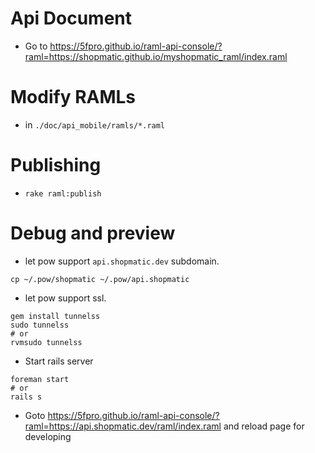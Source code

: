 # Api Document

- Go to https://5fpro.github.io/raml-api-console/?raml=https://shopmatic.github.io/myshopmatic_raml/index.raml

# Modify RAMLs

- in `./doc/api_mobile/ramls/*.raml`

# Publishing

- `rake raml:publish`

# Debug and preview

- let pow support `api.shopmatic.dev` subdomain.

```
cp ~/.pow/shopmatic ~/.pow/api.shopmatic
```

- let pow support ssl.

```
gem install tunnelss
sudo tunnelss
# or
rvmsudo tunnelss
```

- Start rails server

```
foreman start
# or
rails s
```

- Goto https://5fpro.github.io/raml-api-console/?raml=https://api.shopmatic.dev/raml/index.raml and reload page for developing
